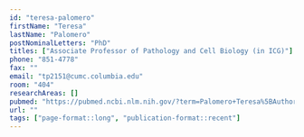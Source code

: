 ```yaml
---
id: "teresa-palomero"
firstName: "Teresa"
lastName: "Palomero"
postNominalLetters: "PhD"
titles: ["Associate Professor of Pathology and Cell Biology (in ICG)"]
phone: "851-4778"
fax: ""
email: "tp2151@cumc.columbia.edu"
room: "404"
researchAreas: []
pubmed: "https://pubmed.ncbi.nlm.nih.gov/?term=Palomero+Teresa%5BAuthor%5D&sort=pubdate"
url: ""
tags: ["page-format::long", "publication-format::recent"]
---
```

